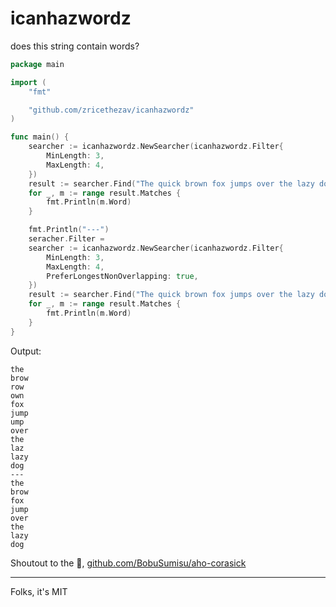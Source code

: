 # icanhazwordz
does this string contain words?

```go
package main

import (
	"fmt"

	"github.com/zricethezav/icanhazwordz"
)

func main() {
	searcher := icanhazwordz.NewSearcher(icanhazwordz.Filter{
		MinLength: 3,
		MaxLength: 4,
	})
	result := searcher.Find("The quick brown fox jumps over the lazy dog")
	for _, m := range result.Matches {
		fmt.Println(m.Word)
	}

    fmt.Println("---")
    seracher.Filter =
	searcher := icanhazwordz.NewSearcher(icanhazwordz.Filter{
		MinLength: 3,
		MaxLength: 4,
        PreferLongestNonOverlapping: true,
	})
	result := searcher.Find("The quick brown fox jumps over the lazy dog")
	for _, m := range result.Matches {
		fmt.Println(m.Word)
	}
}
```

Output:
```
the
brow
row
own
fox
jump
ump
over
the
laz
lazy
dog
---
the
brow
fox
jump
over
the
lazy
dog
```

Shoutout to the 🐐, [github.com/BobuSumisu/aho-corasick](github.com/BobuSumisu/aho-corasick)

---
Folks, it's MIT

